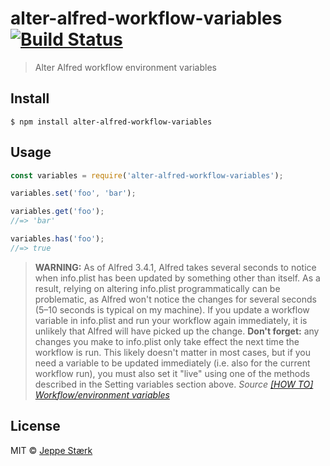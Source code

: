 # alter-alfred-workflow-variables [![Build Status](https://travis-ci.org/jeppestaerk/alter-alfred-workflow-variables.svg?branch=master)](https://travis-ci.org/jeppestaerk/alter-alfred-workflow-variables)

> Alter Alfred workflow environment variables


## Install

```
$ npm install alter-alfred-workflow-variables
```


## Usage

```js
const variables = require('alter-alfred-workflow-variables');

variables.set('foo', 'bar');

variables.get('foo');
//=> 'bar'

variables.has('foo');
//=> true
```

> **WARNING:** As of Alfred 3.4.1, Alfred takes several seconds to notice when info.plist has been updated by something other than itself. As a result, relying on altering info.plist programmatically can be problematic, as Alfred won't notice the changes for several seconds (5–10 seconds is typical on my machine). If you update a workflow variable in info.plist and run your workflow again immediately, it is unlikely that Alfred will have picked up the change.
> **Don't forget:** any changes you make to info.plist only take effect the next time the workflow is run. This likely doesn't matter in most cases, but if you need a variable to be updated immediately (i.e. also for the current workflow run), you must also set it "live" using one of the methods described in the Setting variables section above.
*Source [[HOW TO] Workflow/environment variables](https://www.alfredforum.com/topic/9070-how-to-workflowenvironment-variables/)*


## License

MIT © [Jeppe Stærk](https://staerk.io)
